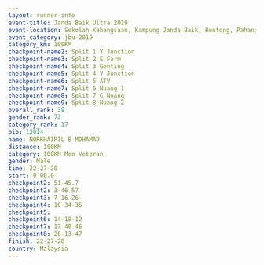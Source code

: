 ```yaml
---
layout: runner-info 
event-title: Janda Baik Ultra 2019
event-location: Sekolah Kebangsaan, Kampung Janda Baik, Bentong, Pahang, Malaysia
event_category: jbu-2019 
category_km: 100KM 
checkpoint-name2: Split 1 Y Junction  
checkpoint-name3: Split 2 E Farm  
checkpoint-name4: Split 3 Genting  
checkpoint-name5: Split 4 Y Junction 
checkpoint-name6: Split 5 ATV 
checkpoint-name7: Split 6 Nuang 1 
checkpoint-name8: Split 7 G Nuang 
checkpoint-name9: Split 8 Nuang 2 
overall_rank: 38
gender_rank: 73
category_rank: 17
bib: 12014
name: NORKHAIRIL B MOHAMAD
distance: 100KM
category: 100KM Men Veteran
gender: Male
time: 22-27-20
start: 0-00.0
checkpoint2: 51-45.7
checkpoint2: 3-46-57
checkpoint3: 7-16-26
checkpoint4: 10-34-35
checkpoint5: 
checkpoint6: 14-18-12
checkpoint7: 17-40-46
checkpoint8: 20-13-47
finish: 22-27-20
country: Malaysia
---
```

